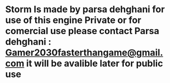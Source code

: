 # Storm Is made by parsa dehghani for use of this engine Private or for comercial use please contact Parsa dehghani : Gamer2030fasterthangame@gmail.com it will be avalible later for public use 
